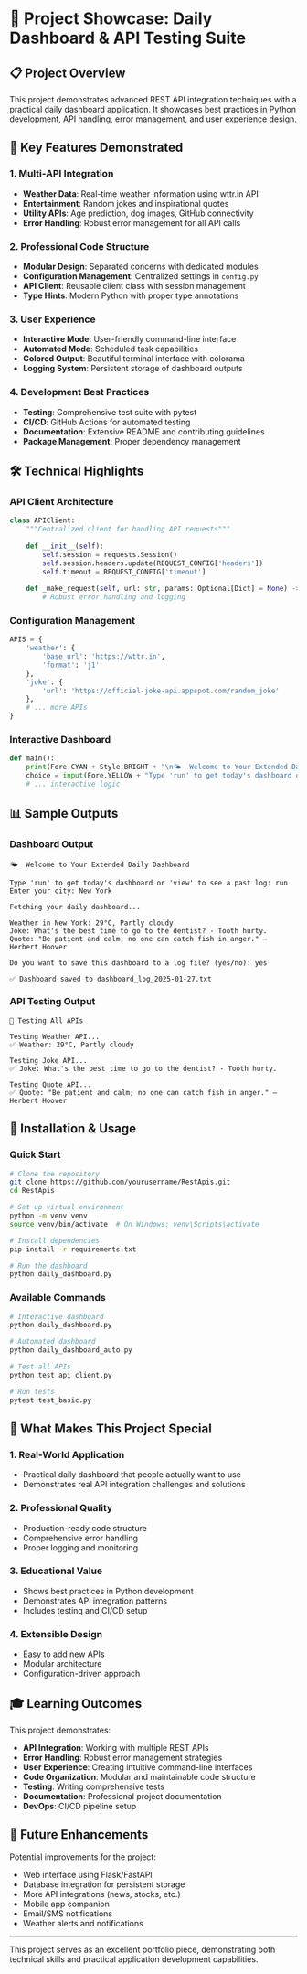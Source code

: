 # 🚀 Project Showcase: Daily Dashboard & API Testing Suite

## 📋 Project Overview

This project demonstrates advanced REST API integration techniques with a practical daily dashboard application. It showcases best practices in Python development, API handling, error management, and user experience design.

## 🎯 Key Features Demonstrated

### 1. **Multi-API Integration**
- **Weather Data**: Real-time weather information using wttr.in API
- **Entertainment**: Random jokes and inspirational quotes
- **Utility APIs**: Age prediction, dog images, GitHub connectivity
- **Error Handling**: Robust error management for all API calls

### 2. **Professional Code Structure**
- **Modular Design**: Separated concerns with dedicated modules
- **Configuration Management**: Centralized settings in `config.py`
- **API Client**: Reusable client class with session management
- **Type Hints**: Modern Python with proper type annotations

### 3. **User Experience**
- **Interactive Mode**: User-friendly command-line interface
- **Automated Mode**: Scheduled task capabilities
- **Colored Output**: Beautiful terminal interface with colorama
- **Logging System**: Persistent storage of dashboard outputs

### 4. **Development Best Practices**
- **Testing**: Comprehensive test suite with pytest
- **CI/CD**: GitHub Actions for automated testing
- **Documentation**: Extensive README and contributing guidelines
- **Package Management**: Proper dependency management

## 🛠️ Technical Highlights

### API Client Architecture
```python
class APIClient:
    """Centralized client for handling API requests"""
    
    def __init__(self):
        self.session = requests.Session()
        self.session.headers.update(REQUEST_CONFIG['headers'])
        self.timeout = REQUEST_CONFIG['timeout']
    
    def _make_request(self, url: str, params: Optional[Dict] = None) -> Optional[Dict[str, Any]]:
        # Robust error handling and logging
```

### Configuration Management
```python
APIS = {
    'weather': {
        'base_url': 'https://wttr.in',
        'format': 'j1'
    },
    'joke': {
        'url': 'https://official-joke-api.appspot.com/random_joke'
    },
    # ... more APIs
}
```

### Interactive Dashboard
```python
def main():
    print(Fore.CYAN + Style.BRIGHT + "\n🌤️  Welcome to Your Extended Daily Dashboard\n")
    choice = input(Fore.YELLOW + "Type 'run' to get today's dashboard or 'view' to see a past log: " + Style.RESET_ALL)
    # ... interactive logic
```

## 📊 Sample Outputs

### Dashboard Output
```
🌤️  Welcome to Your Extended Daily Dashboard

Type 'run' to get today's dashboard or 'view' to see a past log: run
Enter your city: New York

Fetching your daily dashboard...

Weather in New York: 29°C, Partly cloudy
Joke: What's the best time to go to the dentist? - Tooth hurty.
Quote: "Be patient and calm; no one can catch fish in anger." — Herbert Hoover

Do you want to save this dashboard to a log file? (yes/no): yes

✅ Dashboard saved to dashboard_log_2025-01-27.txt
```

### API Testing Output
```
🧪 Testing All APIs

Testing Weather API...
✅ Weather: 29°C, Partly cloudy

Testing Joke API...
✅ Joke: What's the best time to go to the dentist? - Tooth hurty.

Testing Quote API...
✅ Quote: "Be patient and calm; no one can catch fish in anger." — Herbert Hoover
```

## 🔧 Installation & Usage

### Quick Start
```bash
# Clone the repository
git clone https://github.com/yourusername/RestApis.git
cd RestApis

# Set up virtual environment
python -m venv venv
source venv/bin/activate  # On Windows: venv\Scripts\activate

# Install dependencies
pip install -r requirements.txt

# Run the dashboard
python daily_dashboard.py
```

### Available Commands
```bash
# Interactive dashboard
python daily_dashboard.py

# Automated dashboard
python daily_dashboard_auto.py

# Test all APIs
python test_api_client.py

# Run tests
pytest test_basic.py
```

## 🌟 What Makes This Project Special

### 1. **Real-World Application**
- Practical daily dashboard that people actually want to use
- Demonstrates real API integration challenges and solutions

### 2. **Professional Quality**
- Production-ready code structure
- Comprehensive error handling
- Proper logging and monitoring

### 3. **Educational Value**
- Shows best practices in Python development
- Demonstrates API integration patterns
- Includes testing and CI/CD setup

### 4. **Extensible Design**
- Easy to add new APIs
- Modular architecture
- Configuration-driven approach

## 🎓 Learning Outcomes

This project demonstrates:
- **API Integration**: Working with multiple REST APIs
- **Error Handling**: Robust error management strategies
- **User Experience**: Creating intuitive command-line interfaces
- **Code Organization**: Modular and maintainable code structure
- **Testing**: Writing comprehensive tests
- **Documentation**: Professional project documentation
- **DevOps**: CI/CD pipeline setup

## 🚀 Future Enhancements

Potential improvements for the project:
- Web interface using Flask/FastAPI
- Database integration for persistent storage
- More API integrations (news, stocks, etc.)
- Mobile app companion
- Email/SMS notifications
- Weather alerts and notifications

---

This project serves as an excellent portfolio piece, demonstrating both technical skills and practical application development capabilities. 
